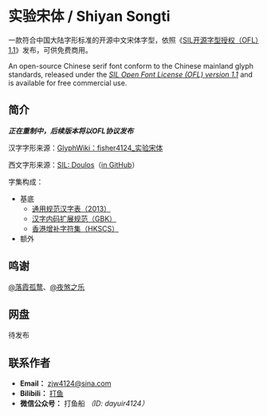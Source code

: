 # 实验宋体 / Shiyan Songti
一款符合中国大陆字形标准的开源中文宋体字型，依照《[SIL开源字型授权（OFL）1.1](https://openfontlicense.org/)》发布，可供免费商用。

An open-source Chinese serif font conform to the Chinese mainland glyph standards, released under the *[SIL Open Font License (OFL) version 1.1](https://openfontlicense.org/)* and is available for free commercial use.

## 简介
***正在重制中，后续版本将以OFL协议发布***

汉字字形来源：[GlyphWiki：fisher4124_实验宋体](https://zhs.glyphwiki.org/wiki/Group:fisher4124_%E5%AE%9E%E9%AA%8C%E5%AE%8B%E4%BD%93)

西文字形来源：[SIL: Doulos](https://software.sil.org/doulos/)（[in GitHub](https://github.com/silnrsi/font-doulos)）

字集构成：
- 基底
  - [通用规范汉字表（2013）](https://github.com/NightFurySL2001/CJK-character-count/blob/master/tongyong-guifan-han.txt)
  - [汉字内码扩展规范（GBK）](https://github.com/NightFurySL2001/CJK-character-count/blob/master/gbk-han.txt)
  - [香港增补字符集（HKSCS）](https://github.com/NightFurySL2001/CJK-character-count/blob/master/hkscs-han.txt)
- 额外

## 鸣谢
[@落霞孤鹜](https://github.com/lxgw)、[@夜煞之乐](https://github.com/NightFurySL2001)

## 网盘
待发布<!-- 进入[百度网盘（提取码：待发布）](https://pan.baidu.com/)下载《实验宋体》ttf格式文件 -->

## 联系作者
- **Email：** zjw4124@sina.com
- **Bilibili：** [打鱼](https://space.bilibili.com/1583446978)
- **微信公众号：** 打鱼船 *（ID: dayuir4124）*
